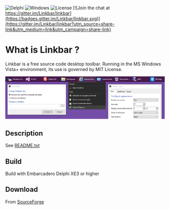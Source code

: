 


![Delphi](https://img.shields.io/badge/Delphi-XE3-red.svg)
![Windows](https://img.shields.io/badge/Windows-Vista--10-blue.svg)
![License](https://img.shields.io/badge/license-MIT-brightgreen.svg)
[![Join the chat at https://gitter.im/Linkbar/linkbar](https://badges.gitter.im/Linkbar/linkbar.svg)](https://gitter.im/Linkbar/linkbar?utm_source=share-link&utm_medium=link&utm_campaign=share-link)


What is Linkbar ?
===============================
Linkbar is a free source code desktop toolbar. Running in the MS Windows Vista+ environment, its use is governed by
MIT License.

![Preview](metadata/screenshots/preview.png)

Description
-------------------------------
See [README.txt](https://github.com/ATGH15102AFMLD/Linkbar/blob/master/exe/README.txt)

Build
-------------------------------
Build with Embarcadero Delphi XE3 or higher

Download
-------------------------------
From [SourceForge](https://sourceforge.net/projects/linkbar/)
